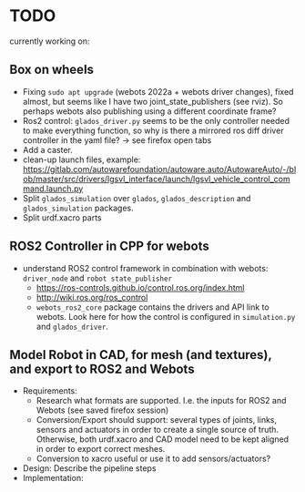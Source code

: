 # TODO
currently working on:
## Box on wheels
- Fixing `sudo apt upgrade` (webots 2022a + webots driver changes), fixed almost, but seems like I have two joint_state_publishers (see rviz). So perhaps webots also publishing using a different coordinate frame?
- Ros2 control: `glados_driver.py` seems to be the only controller needed to make everything function, so why is there a mirrored ros diff driver controller in the yaml file? -> see firefox open tabs
- Add a caster.
- clean-up launch files, example: https://gitlab.com/autowarefoundation/autoware.auto/AutowareAuto/-/blob/master/src/drivers/lgsvl_interface/launch/lgsvl_vehicle_control_command.launch.py
- Split `glados_simulation` over `glados`, `glados_description` and `glados_simulation` packages.
- Split urdf.xacro parts

## ROS2 Controller in CPP for webots
- understand ROS2 control framework in combination with webots: `driver_node` and `robot state_publisher`
    - https://ros-controls.github.io/control.ros.org/index.html
    - http://wiki.ros.org/ros_control
    - `webots_ros2_core` package contains the drivers and API link to webots. Look here for how the control is configured in `simulation.py` and `glados_driver`.

## Model Robot in CAD, for mesh (and textures), and export to ROS2 and Webots
- Requirements:
    - Research what formats are supported. I.e. the inputs for ROS2 and Webots (see saved firefox session)
    - Conversion/Export should support: several types of joints, links, sensors and actuators in order to create a single source of truth. Otherwise, both urdf.xacro and CAD model need to be kept aligned in order to export correct meshes.
    - Conversion to xacro useful or use it to add sensors/actuators?
- Design: Describe the pipeline steps
- Implementation:
